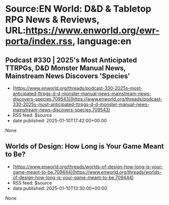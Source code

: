 # Source:EN World: D&D & Tabletop RPG News & Reviews, URL:https://www.enworld.org/ewr-porta/index.rss, language:en

## Podcast #330 | 2025's Most Anticipated TTRPGs, D&D Monster Manual News, Mainstream News Discovers 'Species'
 - [https://www.enworld.org/threads/podcast-330-2025s-most-anticipated-ttrpgs-d-d-monster-manual-news-mainstream-news-discovers-species.709543](https://www.enworld.org/threads/podcast-330-2025s-most-anticipated-ttrpgs-d-d-monster-manual-news-mainstream-news-discovers-species.709543)
 - RSS feed: $source
 - date published: 2025-01-10T17:42:00+00:00

None

## Worlds of Design: How Long is Your Game Meant to Be?
 - [https://www.enworld.org/threads/worlds-of-design-how-long-is-your-game-meant-to-be.709444](https://www.enworld.org/threads/worlds-of-design-how-long-is-your-game-meant-to-be.709444)
 - RSS feed: $source
 - date published: 2025-01-10T13:30:00+00:00

None

